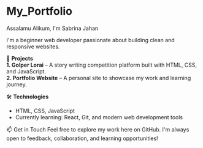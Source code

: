 # My_Portfolio
 Assalamu Alikum, I'm Sabrina Jahan

I'm a beginner web developer passionate about building clean and responsive websites.

🚀 <b>Projects</b><br>
<b>1. Golper Lorai</b> – A story writing  competition platform built with HTML, CSS, and JavaScript.<br>
<b>2. Portfolio Website</b> – A personal site to showcase my work and learning journey.<br>

🛠️ <b>Technologies</b>
- HTML, CSS, JavaScript  
- Currently learning: React, Git, and modern web development tools

📫 Get in Touch
Feel free to explore my work here on GitHub. I'm always open to feedback, collaboration, and learning opportunities!
